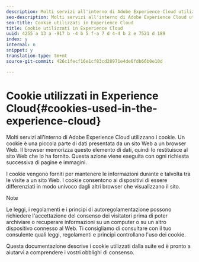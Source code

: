 ```yaml
---
description: Molti servizi all'interno di Adobe Experience Cloud utilizzano i cookie. Un cookie è una piccola parte di dati presentata da un sito Web a un browser Web. Il browser memorizza questo elemento di dati, quindi lo restituisce al sito Web che lo ha fornito. Questa azione viene eseguita con ogni richiesta successiva di pagine e immagini.
seo-description: Molti servizi all'interno di Adobe Experience Cloud utilizzano i cookie. Un cookie è una piccola parte di dati presentata da un sito Web a un browser Web. Il browser memorizza questo elemento di dati, quindi lo restituisce al sito Web che lo ha fornito. Questa azione viene eseguita con ogni richiesta successiva di pagine e immagini.
seo-title: Cookie utilizzati in Experience Cloud
title: Cookie utilizzati in Experience Cloud
uuid: 4255 a 13 a -917 b -4 b 5 f-a 7 d 4-4 b 2 e 7521 d 189
index: y
internal: n
snippet: y
translation-type: tm+mt
source-git-commit: 426c1fecf16e1cf83cd28971e4de6fdb66b0e10d

---
```



# Cookie utilizzati in Experience Cloud{#cookies-used-in-the-experience-cloud}

Molti servizi all'interno di Adobe Experience Cloud utilizzano i cookie. Un cookie è una piccola parte di dati presentata da un sito Web a un browser Web. Il browser memorizza questo elemento di dati, quindi lo restituisce al sito Web che lo ha fornito. Questa azione viene eseguita con ogni richiesta successiva di pagine e immagini.

I cookie vengono forniti per mantenere le informazioni durante e talvolta tra le visite a un sito Web. I cookie consentono ai dispositivi di essere differenziati in modo univoco dagli altri browser che visualizzano il sito.

>[!NOTE]
>
>Le leggi, i regolamenti e i principi di autoregolamentazione possono richiedere l'accettazione del consenso dei visitatori prima di poter archiviare o recuperare informazioni su un computer o su un altro dispositivo connesso al Web. Ti consigliamo di consultare con il tuo consulente quali leggi, regolamenti e principi controllano l'uso dei cookie.

Questa documentazione descrive i cookie utilizzati dalla suite ed è pronto a aiutarvi a comprendere i vostri obblighi di consenso.
